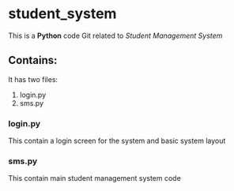 # student_system
This is a **Python** code Git related to *Student Management System*
## Contains:
It has two files:
1. login.py
2. sms.py
### login.py
This contain a login screen for the system and basic system layout
### sms.py
This contain main student management system code 

